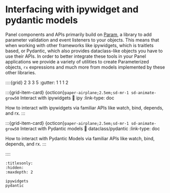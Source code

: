 # Interfacing with ipywidget and pydantic models

Panel components and APIs primarily build on [Param](https://param.holoviz.org/), a library to add parameter validation and event listeners to your objects. This means that when working with other frameworks like ipywidgets, which is traitlets based, or Pydantic, which also provides dataclass-like objects you have to use their APIs. In order to better integrate these tools in your Panel applications we provide a variety of utilities to create Parameterized objects, `rx` expressions and much more from models implemented by these other libraries.

::::{grid} 2 3 3 5
:gutter: 1 1 1 2

:::{grid-item-card} {octicon}`paper-airplane;2.5em;sd-mr-1 sd-animate-grow50` Interact with ipywidgets
:link: ipy
:link-type: doc

How to interact with ipywidgets via familiar APIs like watch, bind, depends, and rx.
:::

:::{grid-item-card} {octicon}`paper-airplane;2.5em;sd-mr-1 sd-animate-grow50` Interact with Pydantic models
:link: dataclass/pydantic
:link-type: doc

How to interact with Pydantic Models via familiar APIs like watch, bind, depends, and rx.
:::

::::

```{toctree}
:titlesonly:
:hidden:
:maxdepth: 2

ipywidgets
pydantic
```
